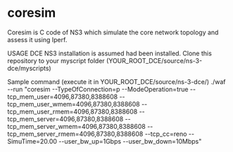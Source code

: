 # coresim

Coresim is C code of NS3 which simulate the core network topology and assess it using Iperf.

USAGE
DCE NS3 installation is assumed had been installed.
Clone this repository to your myscript folder (YOUR_ROOT_DCE/source/ns-3-dce/myscripts)

Sample command (execute it in YOUR_ROOT_DCE/source/ns-3-dce/)
./waf --run "coresim --TypeOfConnection=p --ModeOperation=true --tcp_mem_user=4096,87380,8388608 --tcp_mem_user_wmem=4096,87380,8388608 --tcp_mem_user_rmem=4096,87380,8388608 --tcp_mem_server=4096,87380,8388608 --tcp_mem_server_wmem=4096,87380,8388608 --tcp_mem_server_rmem=4096,87380,8388608 --tcp_cc=reno --SimuTime=20.00 --user_bw_up=1Gbps --user_bw_down=10Mbps"
